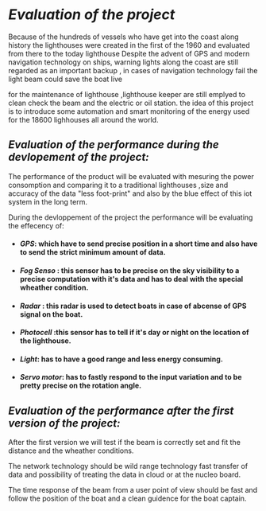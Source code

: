 # *Evaluation of the project*
Because of the hundreds of vessels who have get into the coast along history the lighthouses were created in the first of the 1960 and evaluated from there to the today lighthouse
Despite the advent of GPS and modern navigation technology on ships, warning lights along the coast are still regarded as an important backup , in cases of navigation technology fail the light beam could save the boat live 

for the maintenance of lighthouse ,lighthouse keeper are still emplyed to clean check the beam and the electric or oil station.
the idea of this project is to introduce some automation and smart monitoring of the energy used for the 18600 lighhouses all around the world. 
## *Evaluation of the performance during the devlopement of the project:*

The performance of the product will be evaluated with  mesuring  the power consomption and comparing it to a traditional lighthouses ,size and accuracy of the data "less foot-print" and also by the blue effect of this iot system  in the long term.

During the devloppement of the project the performance will be evaluating the effecency of:

 * #### *GPS*:  which have to send precise position in a short time and also have to send the strict minimum amount of data.
 * #### *Fog Senso* : this sensor has to be precise on the sky visibility to  a precise computation with it's data and has to deal with the special wheather condition.
 * #### *Radar* : this radar is used to detect boats in case of abcense of GPS signal on the boat.

 * #### *Photocell* :this sensor has to tell if it's day or night on the location of the lighthouse. 

 * #### *Light*: has to have a good range and less energy consuming.   
 * #### *Servo motor*: has to fastly respond to the input variation and to be pretty precise on the rotation angle. 

## *Evaluation of the performance after the first version of the project:*
After the first version we will test if the beam is correctly set and fit the distance and the wheather conditions. 

The network technology should be wild range technology fast transfer of data and possibility of treating the data in cloud or at the nucleo board.

The time response of the beam from a user point of view should be fast and follow the position of the boat  and a clean guidence for the boat captain.
